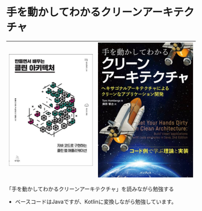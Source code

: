 # 手を動かしてわかるクリーンアーキテクチャ

| ![img_kr.png](img_kr.png) | ![img_jp.png](img_jp.png) |
|---------------------------|---------------------------|

「手を動かしてわかるクリーンアーキテクチャ」を読みながら勉強する
- ベースコードはJavaですが、Kotlinに変換しながら勉強しています。
